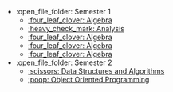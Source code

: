<ul>
  <li>:open_file_folder: Semester 1
    <ul>
      <li>
        <a href="Semester 1/Algebra"> 
          :four_leaf_clover: Algebra 
        </a>
      </li>
      <li>
        <a href="Semester 1/Analysis"> 
          :heavy_check_mark: Analysis 
        </a>
      </li>
      <li>
        <a href="Semester 1/Computational-Logic"> 
          :four_leaf_clover: Algebra 
        </a>
      </li>
      <li>
        <a href="Semester 1/FP"> 
          :four_leaf_clover: Algebra 
        </a>
      </li>
      <li>
        <a href="Semester 1/Computer-Systems-Architecture"> 
          :four_leaf_clover: Algebra 
        </a>
      </li>
    </ul>
  </li>
  <li>:open_file_folder: Semester 2
    <ul>
      <li>
        <a href="https://github.com/Robert076/Data-Structures-and-Algorithms"> 
          :scissors: Data Structures and Algorithms 
        </a>
      </li>
      <li>
        <a href="https://github.com/Robert076/Object-Oriented-Programming"> 
          :poop: Object Oriented Programming 
        </a>
      </li>
    </ul>
  </li>
</ul>
